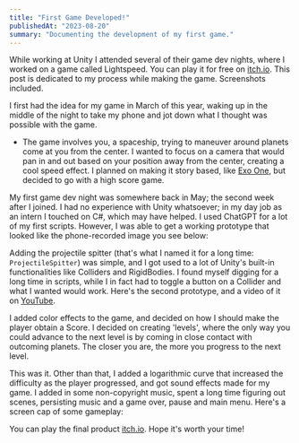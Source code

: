 ```yaml
---
title: "First Game Developed!"
publishedAt: "2023-08-20"
summary: "Documenting the development of my first game."
---
```


While working at Unity I attended several of their game dev nights, where I worked on a game called Lightspeed. You can play it for free on [itch.io](https://itch.io). This post is dedicated to my process while making the game. Screenshots included.

I first had the idea for my game in March of this year, waking up in the middle of the night to take my phone and jot down what I thought was possible with the game.

- The game involves you, a spaceship, trying to maneuver around planets come at you from the center. I wanted to focus on a camera that would pan in and out based on your position away from the center, creating a cool speed effect. I planned on making it story based, like [Exo One](https://store.steampowered.com/app/773370/Exo_One/), but decided to go with a high score game.

My first game dev night was somewhere back in May; the second week after I joined. I had no experience with Unity whatsoever; in my day job as an intern I touched on C#, which may have helped. I used ChatGPT for a lot of my first scripts. However, I was able to get a working prototype that looked like the phone-recorded image you see below:

<!-- <p align="center">
    <img src="" width="50%">
</p> -->

Adding the projectile spitter (that's what I named it for a long time: `ProjectileSpitter`) was simple, and I got used to a lot of Unity's built-in functionalities like Colliders and RigidBodies. I found myself digging for a long time in scripts, while I in fact had to toggle a button on a Collider and what I wanted would work. Here's the second prototype, and a video of it on [YouTube]().

<!-- <p align="center">
    <img src="" width="50%">
</p> -->

I added color effects to the game, and decided on how I should make the player obtain a Score. I decided on creating 'levels', where the only way you could advance to the next level is by coming in close contact with outcoming planets. The closer you are, the more you progress to the next level.

This was it. Other than that, I added a logarithmic curve that increased the difficulty as the player progressed, and got sound effects made for my game. I added in some non-copyright music, spent a long time figuring out scenes, persisting music and a game over, pause and main menu. Here's a screen cap of some gameplay:

<!-- <p align="center">
    <img src="" width="50%">
</p> -->

You can play the final product [itch.io](https://itch.io). Hope it's worth your time!
